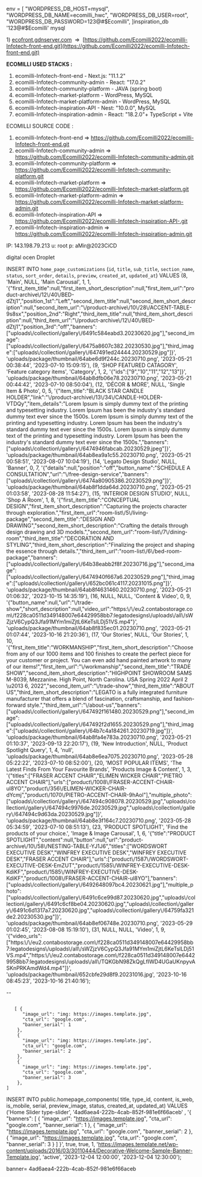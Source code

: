 
env = [
    "WORDPRESS_DB_HOST=mysql",
    "WORDPRESS_DB_NAME=ecomilli_hwc",
    "WORDPRESS_DB_USER=root",
    "WORDPRESS_DB_PASSWORD=123@#$Ecomilli",
  ]inspiration_db
'123@#$Ecomilli'
mysql



1) [ecofront.gdnserver.com](https://ecofront.gdnserver.com/)  =>  [https://github.com/Ecomilli2022/ecomilli-Infotech-front-end.git](https://github.com/Ecomilli2022/ecomilli-Infotech-front-end.git)


**ECOMILLI USED STACKS :**
1)  ecomilli-Infotech-front-end - Next.js: "11.1.2"
2) ecomilli-Infotech-community-admin - React: "17.0.2"
3) ecomilli-Infotech-community-platform -  JAVA (spring boot)
4) ecomilli-Infotech-market-platform - WordPress, MySQL
5) ecomilli-Infotech-market-platform-admin -  WordPress, MySQL
6) ecomilli-Infotech-inspiration-API - Nest: "10.0.0", MySQL
7) ecomilli-Infotech-inspiration-admin - React: "18.2.0"+ TypeScript + Vite

ECOMILLI SOURCE CODE :
1)  ecomilli-Infotech-front-end => https://github.com/Ecomilli2022/ecomilli-Infotech-front-end.git
2) ecomilli-Infotech-community-admin => https://github.com/Ecomilli2022/ecomilli-Infotech-community-admin.git
3)  ecomilli-Infotech-community-platform => https://github.com/Ecomilli2022/ecomilli-Infotech-community-platform.git
4)  ecomilli-Infotech-market-platform => https://github.com/Ecomilli2022/ecomilli-Infotech-market-platform.git
5) ecomilli-Infotech-market-platform-admin => https://github.com/Ecomilli2022/ecomilli-Infotech-market-platform-admin.git
6)  ecomilli-Infotech-inspiration-API => https://github.com/Ecomilli2022/ecomilli-Infotech-inspiration-API-.git
7) ecomilli-Infotech-inspiration-admin =>  https://github.com/Ecomilli2022/ecomilli-Infotech-inspiration-admin.git

IP: 143.198.79.213
u: root
p: aMir@2023CiCD

digital ocen Droplet


INSERT INTO `home_page_customizations` (`id`, `title`, `sub_title`, `section_name`, `status`, `sort_order`, `details`, `preview`, `created_at`, `updated_at`) VALUES
(8, 'Main', NULL, 'Main Carousal', 1, 1, '{\"first_item_title\":null,\"first_item_short_description\":null,\"first_item_url\":\"product-archive\\/12\\/40\\/BED-dZtj1\",\"position_1st\":\"Left\",\"second_item_title\":null,\"second_item_short_description\":null,\"second_item_url\":\"\\/product-archive\\/10\\/28\\/ACCENT-TABLE-9s8sx\",\"position_2nd\":\"Right\",\"third_item_title\":null,\"third_item_short_description\":null,\"third_item_url\":\"\\/product-archive\\/12\\/40\\/BED-dZtj1\",\"position_3rd\":\"off\",\"banners\":[\"uploads\\/collection\\/gallery\\/6491c584eabd3.20230620.jpg\"],\"second_image\":[\"uploads\\/collection\\/gallery\\/6475a8607c382.20230530.jpg\"],\"third_image\":[\"uploads\\/collection\\/gallery\\/647491ed24444.20230529.jpg\"]}', 'uploads/package/thumbnail/64abe6d9f244c.20230710.png', '2023-05-21 00:38:44', '2023-07-10 15:09:15'),
(9, 'SHOP FEATURED CATAGORY', 'Feature category items', 'Category', 1, 2, '{\"ids\":[\"9\",\"10\",\"11\",\"12\",\"13\"]}', 'uploads/package/thumbnail/64ab8dfb06e78.20230710.png', '2023-05-21 00:44:42', '2023-07-10 08:50:04'),
(12, 'DÉCOR & MORE', NULL, 'Single Item & Photo', 0, 5, '{\"item_title\":\"BLACK STAR CANDLE HOLDER\",\"link\":\"\\/product-archive\\/13\\/34\\/CANDLE-HOLDER-VTDQy\",\"item_details\":\"Lorem Ipsum is simply dummy text of the printing and typesetting industry. Lorem Ipsum has been the industry\'s standard dummy text ever since the 1500s. Lorem Ipsum is simply dummy text of the printing and typesetting industry. Lorem Ipsum has been the industry\'s standard dummy text ever since the 1500s. Lorem Ipsum is simply dummy text of the printing and typesetting industry. Lorem Ipsum has been the industry\'s standard dummy text ever since the 1500s.\",\"banners\":[\"uploads\\/collection\\/gallery\\/6474946fabcab.20230529.jpeg\"]}', 'uploads/package/thumbnail/64ab8ea9a1c55.20230710.png', '2023-05-21 00:58:51', '2023-08-07 10:04:19'),
(14, 'Legato Design Studio', NULL, 'Banner', 0, 7, '{\"details\":null,\"position\":\"off\",\"button_name\":\"SCHEDULE A CONSULTATION\",\"url\":\"\\/free-design-service\",\"banners\":[\"uploads\\/collection\\/gallery\\/6474a80905386.20230529.png\"]}', 'uploads/package/thumbnail/64ab8f1dda64d.20230710.png', '2023-05-21 01:03:58', '2023-08-28 11:54:27'),
(15, 'INTERIOR DESIGN STUDIO', NULL, 'Shop A Room', 1, 8, '{\"first_item_title\":\"CONCEPTUAL DESIGN\",\"first_item_short_description\":\"Capturing the projects character through exploration.\",\"first_item_url\":\"room-list\\/5\\/living-package\",\"second_item_title\":\"DESIGN AND DRAWING\",\"second_item_short_description\":\"Crafting the details through design drawing and 3D models.\",\"second_item_url\":\"room-list\\/7\\/dining-room\",\"third_item_title\":\"DECORATION AND STYLING\",\"third_item_short_description\":\"Finalizing the project and shaping the essence through details.\",\"third_item_url\":\"room-list\\/6\\/bed-room-package\",\"banners\":[\"uploads\\/collection\\/gallery\\/64b38eabb2f8f.20230716.jpg\"],\"second_image\":[\"uploads\\/collection\\/gallery\\/6474940f667a6.20230529.png\"],\"third_image\":[\"uploads\\/collection\\/gallery\\/652bc061c4117.20231015.png\"]}', 'uploads/package/thumbnail/64ab8f4631460.20230710.png', '2023-05-21 01:06:32', '2023-10-15 14:35:19'),
(16, NULL, NULL, 'Content & Video', 0, 9, '{\"button_name\":null,\"url\":\"\\/trade-show\",\"short_description\":null,\"video_url\":\"https:\\/\\/eu2.contabostorage.com\\/f228ca0511d349148007e64429958bb7:legatodesigns\\/uploads\\/all\\/sWZjzV6CypQ3Jfa91MYm1miZjtL6KeTslLDj51VS.mp4\"}', 'uploads/package/thumbnail/64ab8f835ec01.20230710.png', '2023-05-21 01:07:44', '2023-10-16 21:20:36'),
(17, 'Our Stories', NULL, 'Our Stories', 1, 10, '{\"first_item_title\":\"WORKMANSHIP\",\"first_item_short_description\":\"Choose from any of our 1000 items and 100 finishes to create the perfect piece for your customer or project. You can even add hand painted artwork to many of our items!\",\"first_item_url\":\"\\/workmanship\",\"second_item_title\":\"TRADE SHOW\",\"second_item_short_description\":\"HIGHPOINT SHOWROOM SAMS M-8039, Mezzanine. High Point, North Carolina. USA Spring 2022 April 2 \\u2013 6, 2022\",\"second_item_url\":\"\\/trade-show\",\"third_item_title\":\"ABOUT US\",\"third_item_short_description\":\"LEGATO is a fully integrated furniture manufacturer that offers a blend of fascination, craftsmanship, and fashion-forward style.\",\"third_item_url\":\"\\/about-us\",\"banners\":[\"uploads\\/collection\\/gallery\\/647492f161480.20230529.png\"],\"second_image\":[\"uploads\\/collection\\/gallery\\/647492f2d1655.20230529.png\"],\"third_image\":[\"uploads\\/collection\\/gallery\\/64b7c4a184261.20230719.jpg\"]}', 'uploads/package/thumbnail/64ab8fa4e783a.20230710.png', '2023-05-21 01:10:37', '2023-09-13 22:20:17'),
(19, 'New Introduction', NULL, 'Product Spotlight Query', 1, 4, 'null', 'uploads/package/thumbnail/64ab8e6ea7075.20230710.png', '2023-05-28 05:22:22', '2023-07-10 08:52:00'),
(20, 'MOST POPULAR ITEMS', 'The Latest Finds From Your Favourite Brands', 'Products Image & Content', 1, 3, '{\"titles\":[\"FRASER ACCENT CHAIR\",\"ELIMEN WICKER CHAIR\",\"PIETRO ACCENT CHAIR\"],\"urls\":[\"product\\/1008\\/FRASER-ACCENT-CHAIR-ul8YO\",\"product\\/356\\/ELIMEN-WICKER-CHAIR-dYcmj\",\"product\\/1070\\/PIETRO-ACCENT-CHAIR-9hAol\"],\"multiple_photo\":[\"uploads\\/collection\\/gallery\\/647494c908078.20230529.jpg\",\"uploads\\/collection\\/gallery\\/647494c9976de.20230529.jpg\",\"uploads\\/collection\\/gallery\\/647494c9d63da.20230529.jpg\"]}', 'uploads/package/thumbnail/64ab8e3f164c7.20230710.png', '2023-05-28 05:34:59', '2023-07-10 08:51:13'),
(23, 'PRODUCT SPOTLIGHT', 'Find the products of your choice.', 'Image & Image Carousal', 1, 6, '{\"title\":\"PRODUCT SPOTLIGHT\",\"content\":null,\"button\":null,\"url\":\"product-archive\\/10\\/58\\/NESTING-TABLE-YJ1J6\",\"titles\":[\"WORDSWORT EXECUTIVE DESK\",\"WINFREY EXECUTIVE DESK\",\"WINFREY EXECUTIVE DESK\",\"FRASER ACCENT CHAIR\"],\"urls\":[\"product\\/1587\\/WORDSWORT-EXECUTIVE-DESK-EmZUT\",\"product\\/1585\\/WINFREY-EXECUTIVE-DESK-KdiKF\",\"product\\/1585\\/WINFREY-EXECUTIVE-DESK-KdiKF\",\"product\\/1008\\/FRASER-ACCENT-CHAIR-ul8YO\"],\"banners\":[\"uploads\\/collection\\/gallery\\/6492648097bc4.20230621.jpg\"],\"multiple_photo\":[\"uploads\\/collection\\/gallery\\/6491c6ce99d87.20230620.jpg\",\"uploads\\/collection\\/gallery\\/6491c6cf8be04.20230620.jpg\",\"uploads\\/collection\\/gallery\\/6491c6d1317a7.20230620.jpg\",\"uploads\\/collection\\/gallery\\/64759fa321de2.20230530.jpg\"]}', 'uploads/package/thumbnail/64ab8ef06748e.20230710.png', '2023-05-29 01:02:45', '2023-08-08 15:19:10'),
(31, NULL, NULL, 'Video', 1, 9, '{\"video_urls\":[\"https:\\/\\/eu2.contabostorage.com\\/f228ca0511d349148007e64429958bb7:legatodesigns\\/uploads\\/all\\/sWZjzV6CypQ3Jfa91MYm1miZjtL6KeTslLDj51VS.mp4\",\"https:\\/\\/eu2.contabostorage.com\\/f228ca0511d349148007e64429958bb7:legatodesigns\\/uploads\\/all\\/TQKGbN98ZkQgLfIWD4UGaUKnpyvASKnPRKAmdWd4.mp4\"]}', 'uploads/package/thumbnail/652cbfe29d8f9.20231016.jpg', '2023-10-16 08:45:23', '2023-10-16 21:40:16');

--






```

   [ {
      "image_url": "img: https://images.template.jpg",
      "cta_url": "google.com",
      "banner_serial": 1
    },
    {
      "image_url": "img: https://images.template.jpg",
      "cta_url": "google.com",
      "banner_serial": 2
    },
    {
      "image_url": "img: https://images.template.jpg",
      "cta_url": "google.com",
      "banner_serial": 3
    },
]
```


INSERT INTO public.homepage_components(
    title, type_id, content, is_web, is_mobile, serial, preview_image, status, created_at, updated_at)
VALUES 
    ('Home Slider type-slider', '4ad6aea4-222b-4cab-852f-981e6f66aceb'
, '{
      "banners": [
        {
          "image_url": "https://images.template.jpg",
          "cta_url": "google.com",
          "banner_serial": 1
        },
        {
          "image_url": "https://images.template.jpg",
          "cta_url": "google.com",
          "banner_serial": 2
        },
        {
          "image_url": "https://images.template.jpg",
          "cta_url": "google.com",
          "banner_serial": 3
        }
      ]
    }', true, true, 1, 'https://images.template.net/wp-content/uploads/2016/03/30110444/Decorative-Welcome-Sample-Banner-Template.jpg', 'active', '2023-12-04 12:00:00', '2023-12-04 12:30:00');

banner= 4ad6aea4-222b-4cab-852f-981e6f66aceb
